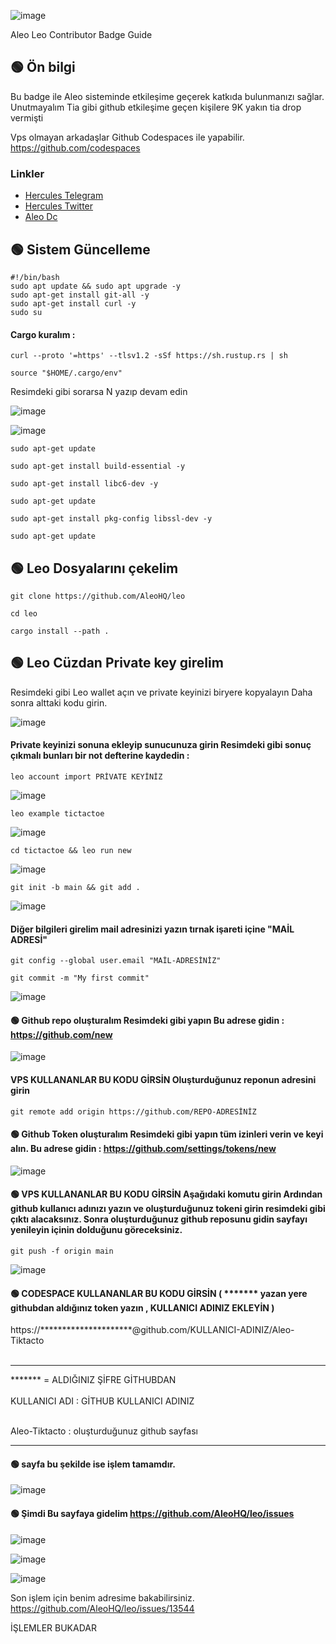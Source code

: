 ![image](https://github.com/HerculesNode/Aleo-Leo-Contributor-Badge/assets/101635385/d3357b47-e499-4b85-b919-6b49add6f6f7)

Aleo Leo Contributor Badge Guide

## 🟢 Ön bilgi

Bu badge ile Aleo sisteminde etkileşime geçerek katkıda bulunmanızı sağlar. Unutmayalım Tia gibi github etkileşime geçen kişilere 9K yakın tia drop vermişti

Vps olmayan arkadaşlar Github Codespaces ile yapabilir.  https://github.com/codespaces  


 ### Linkler
 * [Hercules Telegram](https://t.me/HerculesNode)
 * [Hercules Twitter](https://twitter.com/HerculesNode)
 * [Aleo Dc](https://discord.gg/aleohq)

## 🟢 Sistem Güncelleme
```shell
#!/bin/bash
sudo apt update && sudo apt upgrade -y
sudo apt-get install git-all -y
sudo apt-get install curl -y
sudo su
```

#### Cargo kuralım : 

```shell
curl --proto '=https' --tlsv1.2 -sSf https://sh.rustup.rs | sh
```
```shell
source "$HOME/.cargo/env"
```

Resimdeki gibi sorarsa N yazıp devam edin <br>

![image](https://github.com/HerculesNode/Aleo-Leo-Contributor-Badge/assets/101635385/00fa0590-30b5-40a5-9656-97a040b223a6)


![image](https://github.com/HerculesNode/Aleo-Leo-Contributor-Badge/assets/101635385/ad2d7fed-5a36-4bfd-9c6e-e9dbc409c315)



```shell
sudo apt-get update
```
```shell
sudo apt-get install build-essential -y
```

```shell
sudo apt-get install libc6-dev -y
```
```shell
sudo apt-get update
```
```shell
sudo apt-get install pkg-config libssl-dev -y
```

```shell
sudo apt-get update
```

## 🟢 Leo Dosyalarını çekelim

```shell
git clone https://github.com/AleoHQ/leo
```
```shell
cd leo
```
```shell
cargo install --path .
```

## 🟢 Leo Cüzdan Private key girelim

Resimdeki gibi Leo wallet açın ve private keyinizi biryere kopyalayın Daha sonra alttaki kodu girin.

![image](https://github.com/HerculesNode/Aleo-Leo-Contributor-Badge/assets/101635385/43ca53ba-e34e-4018-ba37-847589092567)

#### Private keyinizi sonuna ekleyip sunucunuza girin Resimdeki gibi sonuç çıkmalı bunları bir not defterine kaydedin :
```shell
leo account import PRİVATE KEYİNİZ
```

![image](https://github.com/HerculesNode/Aleo-Leo-Contributor-Badge/assets/101635385/0f6a5eb2-88e0-4abc-b097-5dfed1d79776)


```shell
leo example tictactoe
```
![image](https://github.com/HerculesNode/Aleo-Leo-Contributor-Badge/assets/101635385/87855096-327b-4fe1-8f0d-95501832dfb0)


```shell
cd tictactoe && leo run new
```
![image](https://github.com/HerculesNode/Aleo-Leo-Contributor-Badge/assets/101635385/5cd7ff47-c5a6-4b05-9901-f5b8caac439b)

```shell
git init -b main && git add .
```
![image](https://github.com/HerculesNode/Aleo-Leo-Contributor-Badge/assets/101635385/e4eb0804-a0ae-4c93-a7ff-0a4e2c3de369)


#### Diğer bilgileri girelim mail adresinizi yazın tırnak işareti içine "MAİL ADRESİ"
```shell
git config --global user.email "MAİL-ADRESİNİZ"
```

```shell
git commit -m "My first commit"
```
![image](https://github.com/HerculesNode/Aleo-Leo-Contributor-Badge/assets/101635385/fe32363c-2b92-4d14-b0c0-af5b77e6c677)


#### 🟢 Github repo oluşturalım Resimdeki gibi yapın  Bu adrese gidin :  https://github.com/new

![image](https://github.com/HerculesNode/Aleo-Leo-Contributor-Badge/assets/101635385/d583a138-4b3c-46aa-a959-4681239fc7d0)


#### VPS KULLANANLAR BU KODU GİRSİN Oluşturduğunuz reponun adresini girin
```shell
git remote add origin https://github.com/REPO-ADRESİNİZ
```


#### 🟢 Github Token oluşturalım Resimdeki gibi yapın tüm izinleri verin ve keyi alın.  Bu adrese gidin : https://github.com/settings/tokens/new

![image](https://github.com/HerculesNode/Aleo-Leo-Contributor-Badge/assets/101635385/c8bc9705-893e-4ad6-8bce-bd4773b14131)



#### 🟢  VPS KULLANANLAR BU KODU GİRSİN Aşağıdaki komutu girin Ardından github kullanıcı adınızı yazın ve oluşturduğunuz tokeni girin resimdeki gibi çıktı alacaksınız. Sonra oluşturduğunuz github reposunu gidin sayfayı yenileyin içinin dolduğunu göreceksiniz.

```shell
git push -f origin main
```

![image](https://github.com/HerculesNode/Aleo-Leo-Contributor-Badge/assets/101635385/e3437aeb-c662-4aec-a100-93022c77710c)


#### 🟢  CODESPACE KULLANANLAR BU KODU GİRSİN  ( ******* yazan yere githubdan aldığınız token yazın ,  KULLANICI ADINIZ EKLEYİN  )

https://*********************@github.com/KULLANICI-ADINIZ/Aleo-Tiktacto <br><br>

<hr>
******* = ALDIĞINIZ ŞİFRE GİTHUBDAN <br><br>
KULLANICI ADI : GİTHUB KULLANICI ADINIZ <br><br>

Aleo-Tiktacto : oluşturduğunuz github sayfası <br>
<hr>


#### 🟢 sayfa bu şekilde ise işlem tamamdır.

![image](https://github.com/HerculesNode/Aleo-Leo-Contributor-Badge/assets/101635385/ecfcc326-7d78-436c-a0a0-a45a456a1445)


#### 🟢 Şimdi Bu sayfaya gidelim https://github.com/AleoHQ/leo/issues 

![image](https://github.com/HerculesNode/Aleo-Leo-Contributor-Badge/assets/101635385/d04a1b2d-35e3-4ca5-9cab-7146fbd886c1)

![image](https://github.com/HerculesNode/Aleo-Leo-Contributor-Badge/assets/101635385/5eea2a8d-6085-4946-8a98-4b8c25309ae1)

![image](https://github.com/HerculesNode/Aleo-Leo-Contributor-Badge/assets/101635385/55b2226a-8100-4caa-b07f-c7d4ddb11afd)


Son işlem için benim adresime bakabilirsiniz.
https://github.com/AleoHQ/leo/issues/13544


İŞLEMLER BUKADAR 




